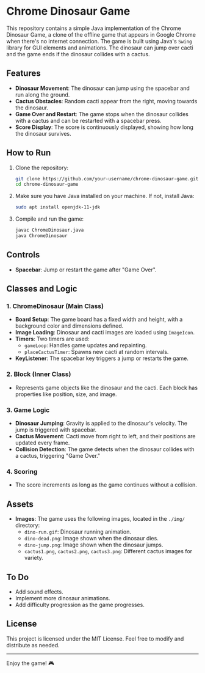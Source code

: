 # Chrome Dinosaur Game

This repository contains a simple Java implementation of the Chrome Dinosaur Game, a clone of the offline game that appears in Google Chrome when there's no internet connection. The game is built using Java's `Swing` library for GUI elements and animations. The dinosaur can jump over cacti and the game ends if the dinosaur collides with a cactus. 

## Features

- **Dinosaur Movement**: The dinosaur can jump using the spacebar and run along the ground.
- **Cactus Obstacles**: Random cacti appear from the right, moving towards the dinosaur.
- **Game Over and Restart**: The game stops when the dinosaur collides with a cactus and can be restarted with a spacebar press.
- **Score Display**: The score is continuously displayed, showing how long the dinosaur survives.
  
## How to Run

1. Clone the repository:
   ```bash
   git clone https://github.com/your-username/chrome-dinosaur-game.git
   cd chrome-dinosaur-game
   ```

2. Make sure you have Java installed on your machine. If not, install Java:
   ```bash
   sudo apt install openjdk-11-jdk
   ```

3. Compile and run the game:
   ```bash
   javac ChromeDinosaur.java
   java ChromeDinosaur
   ```

## Controls

- **Spacebar**: Jump or restart the game after "Game Over".

## Classes and Logic

### 1. **ChromeDinosaur (Main Class)**

   - **Board Setup**: The game board has a fixed width and height, with a background color and dimensions defined.
   - **Image Loading**: Dinosaur and cacti images are loaded using `ImageIcon`.
   - **Timers**: Two timers are used:
     - `gameLoop`: Handles game updates and repainting.
     - `placeCactusTimer`: Spawns new cacti at random intervals.
   - **KeyListener**: The spacebar key triggers a jump or restarts the game.

### 2. **Block (Inner Class)**

   - Represents game objects like the dinosaur and the cacti. Each block has properties like position, size, and image.

### 3. **Game Logic**

   - **Dinosaur Jumping**: Gravity is applied to the dinosaur's velocity. The jump is triggered with spacebar.
   - **Cactus Movement**: Cacti move from right to left, and their positions are updated every frame.
   - **Collision Detection**: The game detects when the dinosaur collides with a cactus, triggering "Game Over."

### 4. **Scoring**

   - The score increments as long as the game continues without a collision.

## Assets

- **Images**: The game uses the following images, located in the `./img/` directory:
  - `dino-run.gif`: Dinosaur running animation.
  - `dino-dead.png`: Image shown when the dinosaur dies.
  - `dino-jump.png`: Image shown when the dinosaur jumps.
  - `cactus1.png`, `cactus2.png`, `cactus3.png`: Different cactus images for variety.

## To Do

- Add sound effects.
- Implement more dinosaur animations.
- Add difficulty progression as the game progresses.

## License

This project is licensed under the MIT License. Feel free to modify and distribute as needed. 

---

Enjoy the game! 🎮
